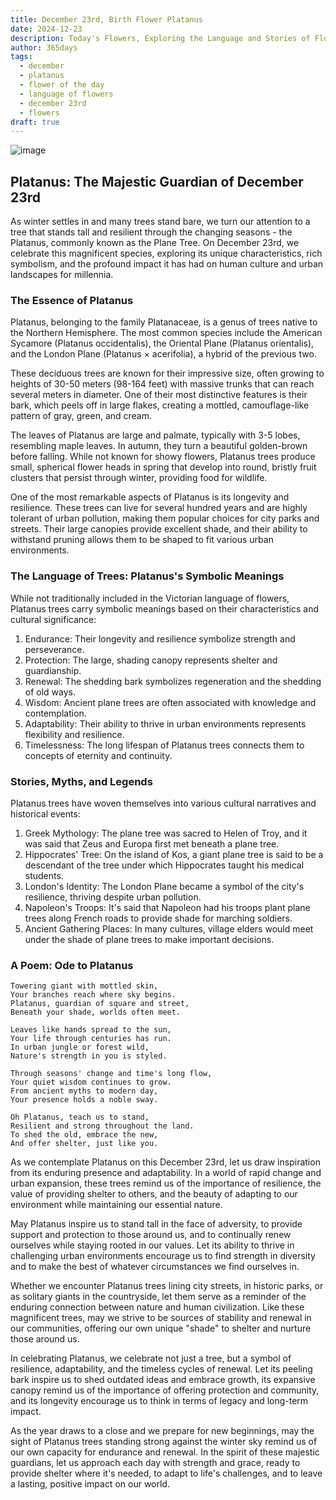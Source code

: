 ```yaml
---
title: December 23rd, Birth Flower Platanus
date: 2024-12-23
description: Today's Flowers, Exploring the Language and Stories of Flowers Platanus
author: 365days
tags:
  - december
  - platanus
  - flower of the day
  - language of flowers
  - december 23rd
  - flowers
draft: true
---
```


![image](#center)

## Platanus: The Majestic Guardian of December 23rd

As winter settles in and many trees stand bare, we turn our attention to a tree that stands tall and resilient through the changing seasons - the Platanus, commonly known as the Plane Tree. On December 23rd, we celebrate this magnificent species, exploring its unique characteristics, rich symbolism, and the profound impact it has had on human culture and urban landscapes for millennia.

### The Essence of Platanus

Platanus, belonging to the family Platanaceae, is a genus of trees native to the Northern Hemisphere. The most common species include the American Sycamore (Platanus occidentalis), the Oriental Plane (Platanus orientalis), and the London Plane (Platanus × acerifolia), a hybrid of the previous two.

These deciduous trees are known for their impressive size, often growing to heights of 30-50 meters (98-164 feet) with massive trunks that can reach several meters in diameter. One of their most distinctive features is their bark, which peels off in large flakes, creating a mottled, camouflage-like pattern of gray, green, and cream.

The leaves of Platanus are large and palmate, typically with 3-5 lobes, resembling maple leaves. In autumn, they turn a beautiful golden-brown before falling. While not known for showy flowers, Platanus trees produce small, spherical flower heads in spring that develop into round, bristly fruit clusters that persist through winter, providing food for wildlife.

One of the most remarkable aspects of Platanus is its longevity and resilience. These trees can live for several hundred years and are highly tolerant of urban pollution, making them popular choices for city parks and streets. Their large canopies provide excellent shade, and their ability to withstand pruning allows them to be shaped to fit various urban environments.

### The Language of Trees: Platanus's Symbolic Meanings

While not traditionally included in the Victorian language of flowers, Platanus trees carry symbolic meanings based on their characteristics and cultural significance:

1. Endurance: Their longevity and resilience symbolize strength and perseverance.
2. Protection: The large, shading canopy represents shelter and guardianship.
3. Renewal: The shedding bark symbolizes regeneration and the shedding of old ways.
4. Wisdom: Ancient plane trees are often associated with knowledge and contemplation.
5. Adaptability: Their ability to thrive in urban environments represents flexibility and resilience.
6. Timelessness: The long lifespan of Platanus trees connects them to concepts of eternity and continuity.

### Stories, Myths, and Legends

Platanus trees have woven themselves into various cultural narratives and historical events:

1. Greek Mythology: The plane tree was sacred to Helen of Troy, and it was said that Zeus and Europa first met beneath a plane tree.
2. Hippocrates' Tree: On the island of Kos, a giant plane tree is said to be a descendant of the tree under which Hippocrates taught his medical students.
3. London's Identity: The London Plane became a symbol of the city's resilience, thriving despite urban pollution.
4. Napoleon's Troops: It's said that Napoleon had his troops plant plane trees along French roads to provide shade for marching soldiers.
5. Ancient Gathering Places: In many cultures, village elders would meet under the shade of plane trees to make important decisions.

### A Poem: Ode to Platanus

	Towering giant with mottled skin,
	Your branches reach where sky begins.
	Platanus, guardian of square and street,
	Beneath your shade, worlds often meet.
	
	Leaves like hands spread to the sun,
	Your life through centuries has run.
	In urban jungle or forest wild,
	Nature's strength in you is styled.
	
	Through seasons' change and time's long flow,
	Your quiet wisdom continues to grow.
	From ancient myths to modern day,
	Your presence holds a noble sway.
	
	Oh Platanus, teach us to stand,
	Resilient and strong throughout the land.
	To shed the old, embrace the new,
	And offer shelter, just like you.

As we contemplate Platanus on this December 23rd, let us draw inspiration from its enduring presence and adaptability. In a world of rapid change and urban expansion, these trees remind us of the importance of resilience, the value of providing shelter to others, and the beauty of adapting to our environment while maintaining our essential nature.

May Platanus inspire us to stand tall in the face of adversity, to provide support and protection to those around us, and to continually renew ourselves while staying rooted in our values. Let its ability to thrive in challenging urban environments encourage us to find strength in diversity and to make the best of whatever circumstances we find ourselves in.

Whether we encounter Platanus trees lining city streets, in historic parks, or as solitary giants in the countryside, let them serve as a reminder of the enduring connection between nature and human civilization. Like these magnificent trees, may we strive to be sources of stability and renewal in our communities, offering our own unique "shade" to shelter and nurture those around us.

In celebrating Platanus, we celebrate not just a tree, but a symbol of resilience, adaptability, and the timeless cycles of renewal. Let its peeling bark inspire us to shed outdated ideas and embrace growth, its expansive canopy remind us of the importance of offering protection and community, and its longevity encourage us to think in terms of legacy and long-term impact.

As the year draws to a close and we prepare for new beginnings, may the sight of Platanus trees standing strong against the winter sky remind us of our own capacity for endurance and renewal. In the spirit of these majestic guardians, let us approach each day with strength and grace, ready to provide shelter where it's needed, to adapt to life's challenges, and to leave a lasting, positive impact on our world.